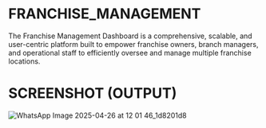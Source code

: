 # FRANCHISE_MANAGEMENT
The Franchise Management Dashboard is a comprehensive, scalable, and user-centric platform built to empower franchise owners, branch managers, and operational staff to efficiently oversee and manage multiple franchise locations. 
# SCREENSHOT (OUTPUT)
![WhatsApp Image 2025-04-26 at 12 01 46_1d8201d8](https://github.com/user-attachments/assets/dfe49ca6-33b3-4002-8662-618709e3bcab)
